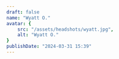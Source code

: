 ```yaml
---
draft: false
name: "Wyatt O."
avatar: {
    src: "/assets/headshots/wyatt.jpg",
    alt: "Wyatt O."
}
publishDate: "2024-03-31 15:39"
---
```


